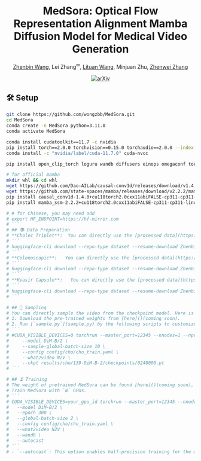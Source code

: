 <div id="top" align="center">

# MedSora: Optical Flow Representation Alignment Mamba Diffusion Model for Medical Video Generation
  
  [Zhenbin Wang](https://github.com/wongzbb), Lei Zhang<sup>✉</sup>, [Lituan Wang](https://github.com/LTWangSCU), Minjuan Zhu, [Zhenwei Zhang](https://github.com/Zhangzw-99) </br>
  
  [![arXiv](https://img.shields.io/badge/arXiv-2406.15910-b31b1b.svg)](https://arxiv.org/abs/2406.15910)
 </br>
  


</div>

<!-- ## News🚀
(2024.xx.xx) ***The first edition of our paper has been uploaded to arXiv***🔥🔥

(2024.xx.xx) ***The project code has been uploaded to Github*** 🔥🔥 -->

## 🛠 Setup

```bash
git clone https://github.com/wongzbb/MedSora.git
cd MedSora
conda create -n MedSora python=3.11.0
conda activate MedSora

conda install cudatoolkit==11.7 -c nvidia
pip install torch==2.0.0 torchvision==0.15.0 torchaudio==2.0.0 --index-url https://download.pytorch.org/whl/cu117
conda install -c "nvidia/label/cuda-11.7.0" cuda-nvcc

pip install open_clip_torch loguru wandb diffusers einops omegaconf torchmetrics local_attention pyAV decord accelerate imageio-ffmpeg imageio pytest fvcore chardet yacs termcolor submitit tensorboardX seaborn lpips

# for official mamba
mkdir whl && cd whl
wget https://github.com/Dao-AILab/causal-conv1d/releases/download/v1.4.0/causal_conv1d-1.4.0+cu118torch2.0cxx11abiFALSE-cp311-cp311-linux_x86_64.whl
wget https://github.com/state-spaces/mamba/releases/download/v2.2.2/mamba_ssm-2.2.2+cu118torch2.0cxx11abiFALSE-cp311-cp311-linux_x86_64.whl
pip install causal_conv1d-1.4.0+cu118torch2.0cxx11abiFALSE-cp311-cp311-linux_x86_64.whl
pip install mamba_ssm-2.2.2+cu118torch2.0cxx11abiFALSE-cp311-cp311-linux_x86_64.whl && cd ..

# # for Chinese, you may need add
# export HF_ENDPOINT=https://hf-mirror.com
# ```
# ## 📚 Data Preparation
# **Cholec Triplet**:  You can directly use the [processed data](https://huggingface.co/datasets/ZhenbinWang/CholecTriplet_processed) without further data processing.
# ```
# huggingface-cli download --repo-type dataset --resume-download ZhenbinWang/CholecTriplet_processed --local-dir ./datasets/CholecTriplet_processed/
# ```
# **Colonoscopic**:   You can directly use the [processed data](https://huggingface.co/datasets/ZhenbinWang/Colonoscopic_processed) without further data processing.
# ```
# huggingface-cli download --repo-type dataset --resume-download ZhenbinWang/Colonoscopic_processed --local-dir ./datasets/Colonoscopic_processed/
# ```
# **Kvasir Capsule**:   You can directly use the [processed data](https://huggingface.co/datasets/ZhenbinWang/Kvasir_Capsule_processed) without further data processing.
# ```
# huggingface-cli download --repo-type dataset --resume-download ZhenbinWang/Kvasir_Capsule_processed --local-dir ./datasets/Kvasir_Capsule_processed/
# ```

# ## 🎇 Sampling
# You can directly sample the video from the checkpoint model. Here is an example for quick usage for using our **pre-trained models**:
# 1. Download the pre-trained weights from [here]()(coming soon).
# 2. Run [`sample.py`](sample.py) by the following scripts to customize the various arguments.
# ```
# #CUDA_VISIBLE_DEVICES=0 torchrun --master_port=12345 --nnodes=1 --nproc_per_node=1 sample.py \
#     --model DiM-B/2 \
#     --sample-global-batch-size 10 \
#     --config config/cho/cho_train.yaml \
#     --what2video N2V \
#     --ckpt results/cho/139-DiM-B-2/checkpoints/0240000.pt
# ```

# ## ⏳ Training
# The weight of pretrained MedSora can be found [here]()(coming soon), and in our implementation we use DiM-B/2 during training MedSora.
# Train MedSora with `N` GPUs.
# ```
# CUDA_VISIBLE_DEVICES=your_gpu_id torchrun --master_port=12345 --nnodes=1 --nproc_per_node=N train.py \
#   --model DiM-B/2 \
#   --epoch 300 \
#   --global-batch-size 2 \
#   --config config/cho/cho_train.yaml \
#   --what2video N2V \
#   --wandb \
#   --autocast
# ```
# - `--autocast`: This option enables half-precision training for the model. We recommend disabling it, as it is prone to causing NaN errors. To do so, simply remove this option from the command line.